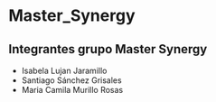 # Master_Synergy

## Integrantes grupo Master Synergy

- Isabela Lujan Jaramillo
- Santiago Sánchez Grisales
- Maria Camila Murillo Rosas



